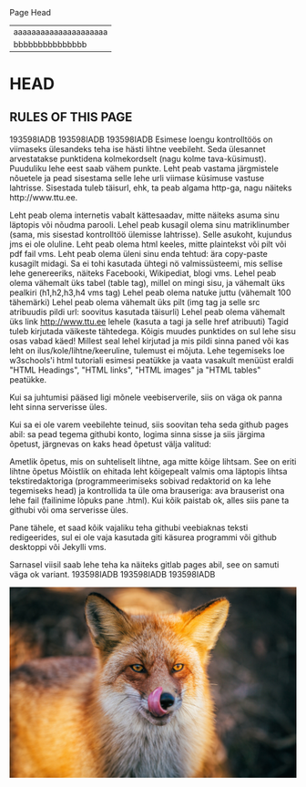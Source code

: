 <html>
  <head>
Page Head
</head>
  <body>
  <table>
    <tr>
      <td>aaaaaaaaaaaaaaaaaaaaa</td>
    </tr>
    <tr>
      <td>bbbbbbbbbbbbbbb</td>
    </tr>
  </table>
  <h1>  HEAD  </h1>
  
  <h2> RULES OF THIS PAGE </h2>
  <p>
  193598IADB
  193598IADB
  193598IADB
Esimese loengu kontrolltöös on viimaseks ülesandeks teha ise hästi lihtne veebileht. Seda ülesannet arvestatakse punktidena kolmekordselt (nagu kolme tava-küsimust). Puuduliku lehe eest saab vähem punkte. Leht peab vastama järgmistele nõuetele ja pead sisestama selle lehe urli viimase küsimuse vastuse lahtrisse. Sisestada tuleb täisurl, ehk, ta peab algama http-ga, nagu näiteks http://www.ttu.ee.

Leht peab olema internetis vabalt kättesaadav, mitte näiteks asuma sinu läptopis või nõudma parooli.
Lehel peab kusagil olema sinu matriklinumber (sama, mis sisestad kontrolltöö ülemisse lahtrisse). Selle asukoht, kujundus jms ei ole oluline.
Leht peab olema html keeles, mitte plaintekst või pilt või pdf fail vms.
Leht peab olema üleni sinu enda tehtud: ära copy-paste kusagilt midagi.
Sa ei tohi kasutada ühtegi nö valmissüsteemi, mis sellise lehe genereeriks, näiteks Facebooki, Wikipediat, blogi vms.
Lehel peab olema vähemalt üks tabel (table tag), millel on mingi sisu, ja vähemalt üks pealkiri (h1,h2,h3,h4 vms tag)
Lehel peab olema natuke juttu (vähemalt 100 tähemärki)
Lehel peab olema vähemalt üks pilt (img tag ja selle src atribuudis pildi url: soovitus kasutada täisurli)
Lehel peab olema vähemalt üks link http://www.ttu.ee lehele (kasuta a tagi ja selle href atribuuti)
Tagid tuleb kirjutada väikeste tähtedega.
Kõigis muudes punktides on sul lehe sisu osas vabad käed! Millest seal lehel kirjutad ja mis pildi sinna paned või kas leht on ilus/kole/lihtne/keeruline, tulemust ei mõjuta.
Lehe tegemiseks loe w3schools'i html tutoriali esimesi peatükke ja vaata vasakult menüüst eraldi "HTML Headings", "HTML links", "HTML images" ja "HTML tables" peatükke.

Kui sa juhtumisi pääsed ligi mõnele veebiserverile, siis on väga ok panna leht sinna serverisse üles.

Kui sa ei ole varem veebilehte teinud, siis soovitan teha seda github pages abil: sa pead tegema githubi konto, logima sinna sisse ja siis järgima õpetust, järgnevas on kaks head õpetust välja valitud:

Ametlik õpetus, mis on suhteliselt lihtne, aga mitte kõige lihtsam.
See on eriti lihtne õpetus
Mõistlik on ehitada leht kõigepealt valmis oma läptopis lihtsa tekstiredaktoriga (programmeerimiseks sobivad redaktorid on ka lehe tegemiseks head) ja kontrollida ta üle oma brauseriga: ava brauserist ona lehe fail (failinime lõpuks pane .html). Kui kõik paistab ok, alles siis pane ta githubi või oma serverisse üles.

Pane tähele, et saad kõik vajaliku teha githubi veebiaknas teksti redigeerides, sul ei ole vaja kasutada giti käsurea programmi või github desktoppi või Jekylli vms.

Sarnasel viisil saab lehe teha ka näiteks gitlab pages abil, see on samuti väga ok variant.
193598IADB
193598IADB
193598IADB
  </p>
  <img src="1683461.jpg" alt="There was a fox">
    </body>
</html>
